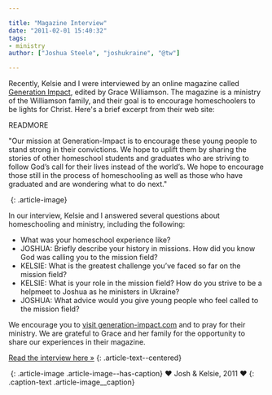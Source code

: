 ```yaml
---

title: "Magazine Interview"
date: "2011-02-01 15:40:32"
tags:
- ministry
author: ["Joshua Steele", "joshukraine", "@tw"]

---
```


Recently, Kelsie and I were interviewed by an online magazine called <a href="http://www.generation-impact.com/">Generation Impact</a>, edited by Grace Williamson. The magazine is a ministry of the Williamson family, and their goal is to encourage homeschoolers to be lights for Christ. Here's a brief excerpt from their web site:

READMORE

"Our mission at Generation-Impact is to encourage these young people to stand strong in their convictions. We hope to uplift them by sharing the stories of other homeschool students and graduates who are striving to follow God’s call for their lives instead of the world’s. We hope to encourage those still in the process of homeschooling as well as those who have graduated and are wondering what to do next."

<a href="http://www.generation-impact.com/"><img class="alignleft size-full wp-image-1153" title="Generation Impact Banner" src="//d21yo20tm8bmc2.cloudfront.net/2011/02/Generation-Impact-Banner.jpeg" alt="" /></a>
{: .article-image}

In our interview, Kelsie and I answered several questions about homeschooling and ministry, including the following:

* What was your homeschool experience like?
* JOSHUA: Briefly describe your history in missions. How did you know God was calling you to the mission field?
* KELSIE: What is the greatest challenge you’ve faced so far on the mission field?
* KELSIE: What is your role in the mission field? How do you strive to be a helpmeet to Joshua as he ministers in Ukraine?
* JOSHUA: What advice would you give young people who feel called to the mission field?

We encourage you to <a href="http://www.generation-impact.com/">visit generation-impact.com</a> and to pray for their ministry. We are grateful to Grace and her family for the opportunity to share our experiences in their magazine.

<a href="http://www.generation-impact.com/archives/2327">Read the interview here &raquo;</a>
{: .article-text--centered}

<a href="//d21yo20tm8bmc2.cloudfront.net/2011/02/236-8698.jpg"><img class="size-medium wp-image-1158" title="236-8698" src="//d21yo20tm8bmc2.cloudfront.net/2011/02/236-8698-300x205.jpg" alt="" /></a>
{: .article-image .article-image--has-caption}
&hearts; Josh &amp; Kelsie, 2011 &hearts;
{: .caption-text .article-image__caption}
